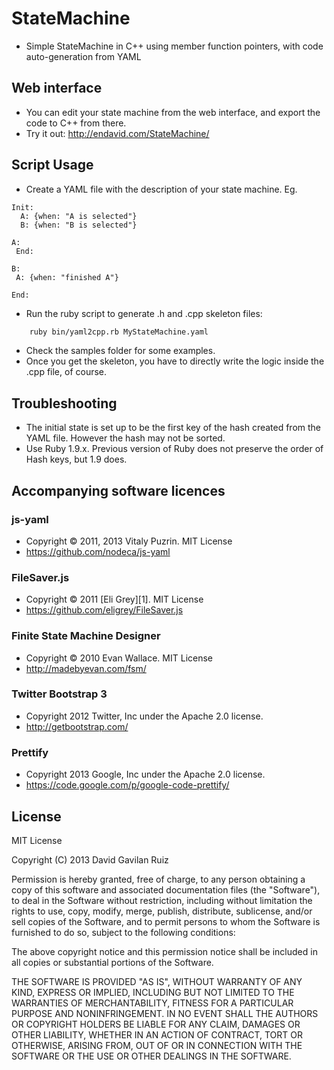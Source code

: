 StateMachine
=============

* Simple StateMachine in C++ using member function pointers, with code auto-generation from YAML

Web interface
--------------
* You can edit your state machine from the web interface, and export the code to C++ from there.
* Try it out: http://endavid.com/StateMachine/

Script Usage
-------------
* Create a YAML file with the description of your state machine. Eg.

```
Init:
  A: {when: "A is selected"}
  B: {when: "B is selected"}

A:
 End:

B:
 A: {when: "finished A"}

End:

```

* Run the ruby script to generate .h and .cpp skeleton files:

```bash
    ruby bin/yaml2cpp.rb MyStateMachine.yaml
```

* Check the samples folder for some examples.
* Once you get the skeleton, you have to directly write the logic inside the .cpp file, of course.

Troubleshooting
---------------
* The initial state is set up to be the first key of the hash created from the YAML file. However the hash may not be sorted. 
* Use Ruby 1.9.x. Previous version of Ruby does not preserve the order of Hash keys, but 1.9 does.

Accompanying software licences
-------------------------------

### js-yaml ###
* Copyright &copy; 2011, 2013 Vitaly Puzrin. MIT License
* https://github.com/nodeca/js-yaml

### FileSaver.js ###
* Copyright &copy; 2011 [Eli Grey][1]. MIT License
* https://github.com/eligrey/FileSaver.js

### Finite State Machine Designer ###
* Copyright &copy; 2010 Evan Wallace. MIT License
* http://madebyevan.com/fsm/

### Twitter Bootstrap 3 ###
* Copyright 2012 Twitter, Inc under the Apache 2.0 license.
* http://getbootstrap.com/

### Prettify ###
* Copyright 2013 Google, Inc under the Apache 2.0 license.
* https://code.google.com/p/google-code-prettify/

License
-------
MIT License

Copyright (C) 2013 David Gavilan Ruiz
 
Permission is hereby granted, free of charge, to any person obtaining a copy of this software and associated documentation files (the "Software"), to deal in the Software without restriction, including without limitation the rights to use, copy, modify, merge, publish, distribute, sublicense, and/or sell copies of the Software, and to permit persons to whom the Software is furnished to do so, subject to the following conditions:

The above copyright notice and this permission notice shall be included in all copies or substantial portions of the Software.

THE SOFTWARE IS PROVIDED "AS IS", WITHOUT WARRANTY OF ANY KIND, EXPRESS OR IMPLIED, INCLUDING BUT NOT LIMITED TO THE WARRANTIES OF MERCHANTABILITY, FITNESS FOR A PARTICULAR PURPOSE AND NONINFRINGEMENT. IN NO EVENT SHALL THE AUTHORS OR COPYRIGHT HOLDERS BE LIABLE FOR ANY CLAIM, DAMAGES OR OTHER LIABILITY, WHETHER IN AN ACTION OF CONTRACT, TORT OR OTHERWISE, ARISING FROM, OUT OF OR IN CONNECTION WITH THE SOFTWARE OR THE USE OR OTHER DEALINGS IN THE SOFTWARE.

